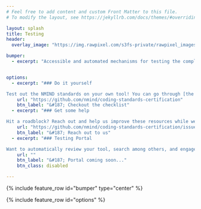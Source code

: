 ```yaml
---
# Feel free to add content and custom Front Matter to this file.
# To modify the layout, see https://jekyllrb.com/docs/themes/#overriding-theme-defaults

layout: splash
title: Testing
header:
  overlay_image: "https://img.rawpixel.com/s3fs-private/rawpixel_images/website_content/k-p-s3-ice-850-lyj0435-07.jpg?w=1000&dpr=1&fit=default&crop=default&q=65&vib=3&con=3&usm=15&bg=F4F4F3&ixlib=js-2.2.1&s=d9557589d3eb4c96db95fa881dfed281" 

bumper:
  - excerpt: "Accessible and automated mechanisms for testing the compliance of tools with the NMIND standards. Tool contributors will be able to interact with these mechanisms through a web-based public interface and programmatic toolkits, each facilitating the logging, debugging, and communication of their status."


options:
  - excerpt: "### Do it yourself

Test out the NMIND standards on your own tool! You can go through [the checklists](https://github.com/nmind/coding-standards-certification) and see how you're doing!"
    url: "https://github.com/nmind/coding-standards-certification"
    btn_label: "&#187; Checkout the checklist"
  - excerpt: "### Get some help

Hit a roadblock? Reach out and help us improve these resources while we help you improve the clarity of your tool!"
    url: "https://github.com/nmind/coding-standards-certification/issues/new"
    btn_label: "&#187; Reach out to us"
  - excerpt: "### Testing Portal

Want to automatically review your tool, search among others, and engage with the community? Just wait..."
    url: ""
    btn_label: "&#187; Portal coming soon..."
    btn_class: disabled

---
```



{% include feature_row id="bumper" type="center" %}

{% include feature_row id="options" %}


